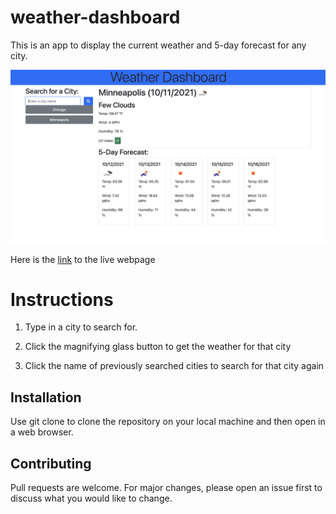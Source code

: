 # weather-dashboard

This is an app to display the current weather and 5-day forecast for any city.

![This page includes a header, a search bar, buttons of search history, a current weather section and a 5-day forecast section](./assets/demo/screenshot.png)

Here is the [link](https://seanscraig.github.io/weather-dashboard/) to the live webpage

# Instructions

1) Type in a city to search for.

2) Click the magnifying glass button to get the weather for that city

3) Click the name of previously searched cities to search for that city again

## Installation

Use git clone to clone the repository on your local machine and then open in a web browser.

## Contributing
Pull requests are welcome. For major changes, please open an issue first to discuss what you would like to change.